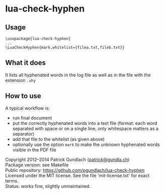 # lua-check-hyphen

## Usage

    \usepackage{lua-check-hyphen}
    ...
    \LuaCheckHyphen{mark,whitelist={filea.txt,fileb.txt}}

## What it does

It lists all hyphenated words in the log file as well as in the file with the extension `.uhy`

## How to use

A typical workflow is:

* run final document
* put the correctly hyphenated words into a text file (format: each word separated with space or on a single line, only whitespace matters as a separator)
* add that file to the whitelist (as given above)
* optionally use the option `mark` to make the unknown hyphenated words visible in the PDF file


Copyright 2012–2014 Patrick Gundlach (patrick@gundla.ch)<br>
Package version: see Makefile<br>
Public repository: https://github.com/pgundlach/lua-check-hyphen<br>
Licensed under the MIT license. See the file 'mit-license.txt' for exact terms.<br>
Status: works fine, slightly unmaintained.<br>
